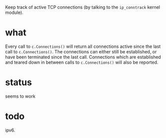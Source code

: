Keep track of active TCP connections (by talking to the `ip_conntrack` kernel module).

# what

Every call to `c.Connections()` will return all connections active since the last
call to `c.Connections()`. The connections can either still be established, or
have been terminated since the last call. Connections which are established and
teared down in between calls to `c.Connections()` will also be reported.

# status

seems to work

# todo

ipv6.

